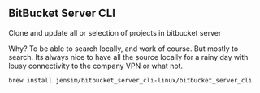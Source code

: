 BitBucket Server CLI
----
Clone and update all or selection of projects in bitbucket server

Why? To be able to search locally, and work of course. But mostly to search. Its always nice to have all the source locally for a rainy day with lousy connectivity to the company VPN or what not.

```bash
brew install jensim/bitbucket_server_cli-linux/bitbucket_server_cli
```
